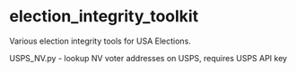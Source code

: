 # election_integrity_toolkit

Various election integrity tools for USA Elections.

USPS_NV.py - lookup NV voter addresses on USPS, requires USPS API key

